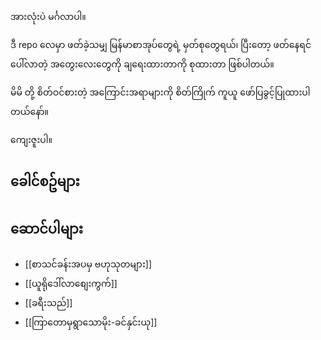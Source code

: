 
အားလုံးပဲ မင်္ဂလာပါ။

ဒီ repo လေမှာ ဖတ်ခဲ့သမျှ မြန်မာစာအုပ်တွေရဲ့ မှတ်စုတွေရယ်၊ ပြီးတော့ ဖတ်နေရင် ပေါ်လာတဲ့ အတွေးလေးတွေကို ချရေးထားတာကို စုထားတာ ဖြစ်ပါတယ်။

မိမိ တို့ စိတ်ဝင်စားတဲ့ အကြောင်းအရာများကို စိတ်ကြိုက် ကူယူ ဖော်ပြခွင့်ပြုထားပါတယ်နော်။

ကျေးဇူးပါ။

__ခေါင်စဥ်များ__
---------------------
## ဆောင်ပါများ

* [[စာသင်ခန်းအပမှ ဗဟုသုတများ]]
* [[ယူရိုဒေါ်လာစျေးကွက်]]
* [[ခရီးသည်]]
* [[ကြာတောမှရွာသောမိုး-ခင်နှင်းယု]]
